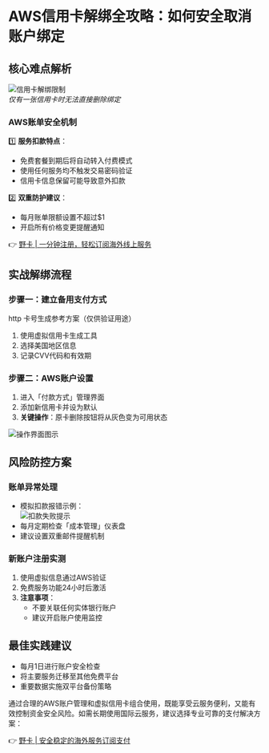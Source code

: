 # AWS信用卡解绑全攻略：如何安全取消账户绑定

## 核心难点解析
![信用卡解绑限制](https://bbtdd.com/wp-content/uploads/img/937176082632081.webp)  
*仅有一张信用卡时无法直接删除绑定*

### AWS账单安全机制
1️⃣ **服务扣款特点**：
- 免费套餐到期后将自动转入付费模式
- 使用任何服务均不触发交易密码验证
- 信用卡信息保留可能导致意外扣款

2️⃣ **双重防护建议**：
- 每月账单限额设置不超过$1
- 开启所有价格变更提醒通知

👉 [野卡 | 一分钟注册，轻松订阅海外线上服务](https://bbtdd.com/yeka)

## 实战解绑流程

### 步骤一：建立备用支付方式
http
卡号生成参考方案（仅供验证用途）
1. 使用虚拟信用卡生成工具
2. 选择美国地区信息
3. 记录CVV代码和有效期


### 步骤二：AWS账户设置
1. 进入「付款方式」管理界面
2. 添加新信用卡并设为默认
3. **关键操作**：原卡删除按钮将从灰色变为可用状态

![操作界面图示](https://bbtdd.com/wp-content/uploads/img/190826956486.webp)

## 风险防控方案

### 账单异常处理
- 模拟扣款报错示例：  
![扣款失败提示](https://bbtdd.com/wp-content/uploads/img/755300414.webp)
- 每月定期检查「成本管理」仪表盘
- 建议设置双重邮件提醒机制

### 新账户注册实测
1. 使用虚拟信息通过AWS验证
2. 免费服务功能24小时后激活
3. **注意事项**：  
   - 不要关联任何实体银行账户
   - 建议开启账户使用监控

## 最佳实践建议
- 每月1日进行账户安全检查
- 将主要服务迁移至其他免费平台
- 重要数据实施双平台备份策略

通过合理的AWS账户管理和虚拟信用卡组合使用，既能享受云服务便利，又能有效控制资金安全风险。如需长期使用国际云服务，建议选择专业可靠的支付解决方案：

👉 [野卡 | 安全稳定的海外服务订阅支付](https://bbtdd.com/yeka)